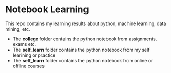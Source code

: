 # Notebook Learning

This repo contains my learning results about python, machine learning, data mining, etc.

- The **college** folder contains the python notebook from assignments, exams etc.
- The **self_learn** folder contains the python notebook from my self learining or practice
- The **self_learn** folder contains the python notebook from online or offline courses